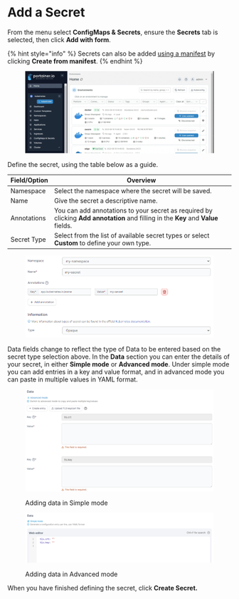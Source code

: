 # Add a Secret

From the menu select **ConfigMaps & Secrets**, ensure the **Secrets** tab is selected, then click **Add with form**.&#x20;

{% hint style="info" %}
Secrets can also be added [using a manifest](../applications/manifest.md) by clicking **Create from manifest**.
{% endhint %}

<figure><img src="../../../.gitbook/assets/2.19-kubernetes-configurations-secrets-add.gif" alt=""><figcaption></figcaption></figure>

Define the secret, using the table below as a guide.

| Field/Option | Overview                                                                                                                            |
| ------------ | ----------------------------------------------------------------------------------------------------------------------------------- |
| Namespace    | Select the namespace where the secret will be saved.                                                                                |
| Name         | Give the secret a descriptive name.                                                                                                 |
| Annotations  | You can add annotations to your secret as required by clicking **Add annotation** and filling in the **Key** and **Value** fields.  |
| Secret Type  | Select from the list of available secret types or select **Custom** to define your own type.                                        |

<figure><img src="../../../.gitbook/assets/2.19-kubernetes-configurations-secrets-add.png" alt=""><figcaption></figcaption></figure>

Data fields change to reflect the type of Data to be entered based on the secret type selection above. In the **Data** section you can enter the details of your secret, in either **Simple mode** or **Advanced mode**. Under simple mode you can add entries in a key and value format, and in advanced mode you can paste in multiple values in YAML format.

<figure><img src="../../../.gitbook/assets/2.16-k8s-secret-data.png" alt=""><figcaption><p>Adding data in Simple mode</p></figcaption></figure>

<figure><img src="../../../.gitbook/assets/2.16-k8s-secret-data-adv.png" alt=""><figcaption><p>Adding data in Advanced mode</p></figcaption></figure>

When you have finished defining the secret, click **Create Secret.**

